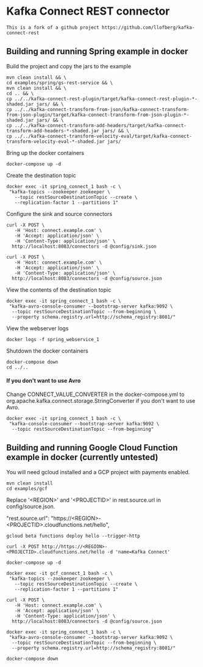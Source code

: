 Kafka Connect REST connector
===
    This is a fork of a github project https://github.com/llofberg/kafka-connect-rest
Building and running Spring example in docker
---
Build the project and copy the jars to the example

    mvn clean install && \
    cd examples/spring/gs-rest-service && \
    mvn clean install && \
    cd .. && \
    cp ../../kafka-connect-rest-plugin/target/kafka-connect-rest-plugin-*-shaded.jar jars/ && \
    cp ../../kafka-connect-transform-from-json/kafka-connect-transform-from-json-plugin/target/kafka-connect-transform-from-json-plugin-*-shaded.jar jars/ && \
    cp ../../kafka-connect-transform-add-headers/target/kafka-connect-transform-add-headers-*-shaded.jar jars/ && \
    cp ../../kafka-connect-transform-velocity-eval/target/kafka-connect-transform-velocity-eval-*-shaded.jar jars/

Bring up the docker containers

    docker-compose up -d

Create the destination topic

    docker exec -it spring_connect_1 bash -c \
     "kafka-topics --zookeeper zookeeper \
       --topic restSourceDestinationTopic --create \
       --replication-factor 1 --partitions 1"

Configure the sink and source connectors

    curl -X POST \
       -H 'Host: connect.example.com' \
       -H 'Accept: application/json' \
       -H 'Content-Type: application/json' \
      http://localhost:8083/connectors -d @config/sink.json

    curl -X POST \
       -H 'Host: connect.example.com' \
       -H 'Accept: application/json' \
       -H 'Content-Type: application/json' \
      http://localhost:8083/connectors -d @config/source.json

View the contents of the destination topic

    docker exec -it spring_connect_1 bash -c \
     "kafka-avro-console-consumer --bootstrap-server kafka:9092 \
      --topic restSourceDestinationTopic --from-beginning \
      --property schema.registry.url=http://schema_registry:8081/"

View the webserver logs

    docker logs -f spring_webservice_1

Shutdown the docker containers

    docker-compose down
    cd ../..

#### If you don't want to use Avro

Change CONNECT_VALUE_CONVERTER in the docker-compose.yml
to org.apache.kafka.connect.storage.StringConverter if you don't want to use Avro.

    docker exec -it spring_connect_1 bash -c \
     "kafka-console-consumer --bootstrap-server kafka:9092 \
      --topic restSourceDestinationTopic --from-beginning"

Building and running Google Cloud Function example in docker (currently untested)
---

You will need gcloud installed and a GCP project with payments enabled.

    mvn clean install
    cd examples/gcf

Replace '\<REGION>' and '\<PROJECTID>' in rest.source.url in config/source.json.

  "rest.source.url": "https://\<REGION>-\<PROJECTID>.cloudfunctions.net/hello",

    gcloud beta functions deploy hello --trigger-http

    curl -X POST http://https://<REGION>-<PROJECTID>.cloudfunctions.net/hello -d 'name=Kafka Connect'

    docker-compose up -d

    docker exec -it gcf_connect_1 bash -c \
     "kafka-topics --zookeeper zookeeper \
       --topic restSourceDestinationTopic --create \
       --replication-factor 1 --partitions 1"

    curl -X POST \
       -H 'Host: connect.example.com' \
       -H 'Accept: application/json' \
       -H 'Content-Type: application/json' \
      http://localhost:8083/connectors -d @config/source.json

    docker exec -it spring_connect_1 bash -c \
     "kafka-avro-console-consumer --bootstrap-server kafka:9092 \
      --topic restSourceDestinationTopic --from-beginning \
      --property schema.registry.url=http://schema_registry:8081/"

    docker-compose down
